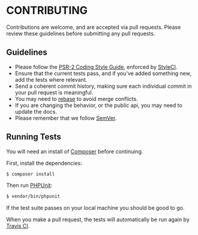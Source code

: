 # CONTRIBUTING

Contributions are welcome, and are accepted via pull requests. Please review these guidelines before submitting any pull requests.

## Guidelines

- Please follow the [PSR-2 Coding Style Guide](http://www.php-fig.org/psr/psr-2), enforced by [StyleCI](https://styleci.io).
- Ensure that the current tests pass, and if you've added something new, add the tests where relevant.
- Send a coherent commit history, making sure each individual commit in your pull request is meaningful.
- You may need to [rebase](https://git-scm.com/book/en/v2/Git-Branching-Rebasing) to avoid merge conflicts.
- If you are changing the behavior, or the public api, you may need to update the docs.
- Please remember that we follow [SemVer](http://semver.org).

## Running Tests

You will need an install of [Composer](https://getcomposer.org) before continuing.

First, install the dependencies:

```sh
$ composer install
```

Then run [PHPUnit](https://phpunit.de):

```sh
$ vendor/bin/phpunit
```

If the test suite passes on your local machine you should be good to go.

When you make a pull request, the tests will automatically be run again by [Travis CI](https://travis-ci.org).
